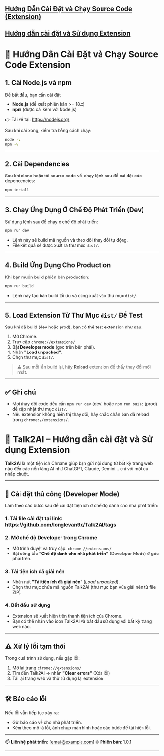 

## [Hướng Dẫn Cài Đặt và Chạy Source Code (Extension)](#-hướng-dẫn-cài-đặt-và-chạy-source-code-extension)
## [Hướng dẫn cài đặt và Sử dụng Extension](#-talk2ai--chrome-extension)

# 🚀 Hướng Dẫn Cài Đặt và Chạy Source Code Extension

## 1. Cài Node.js và npm

Để bắt đầu, bạn cần cài đặt:

- **Node.js** (đề xuất phiên bản >= 18.x)
- **npm** (được cài kèm với Node.js)

👉 Tải về tại: https://nodejs.org/

Sau khi cài xong, kiểm tra bằng cách chạy:

```bash
node -v
npm -v
````

---

## 2. Cài Dependencies

Sau khi clone hoặc tải source code về, chạy lệnh sau để cài đặt các dependencies:

```bash
npm install
```

---

## 3. Chạy Ứng Dụng Ở Chế Độ Phát Triển (Dev)

Sử dụng lệnh sau để chạy ở chế độ phát triển:

```bash
npm run dev
```

* Lệnh này sẽ build mã nguồn và theo dõi thay đổi tự động.
* File kết quả sẽ được xuất ra thư mục `dist/`.

---

## 4. Build Ứng Dụng Cho Production

Khi bạn muốn build phiên bản production:

```bash
npm run build
```

* Lệnh này tạo bản build tối ưu và cũng xuất vào thư mục `dist/`.

---

## 5. Load Extension Từ Thư Mục `dist/` Để Test

Sau khi đã build (dev hoặc prod), bạn có thể test extension như sau:

1. Mở Chrome.
2. Truy cập `chrome://extensions/`
3. Bật **Developer mode** (góc trên bên phải).
4. Nhấn **"Load unpacked"**.
5. Chọn thư mục `dist/`.

> ⚠️ Sau mỗi lần build lại, hãy **Reload** extension để thấy thay đổi mới nhất.

---

## ✅ Ghi chú

* Mọi thay đổi code đều cần `npm run dev` (dev) hoặc `npm run build` (prod) để cập nhật thư mục `dist/`.
* Nếu extension không hiển thị thay đổi, hãy chắc chắn bạn đã reload trong `chrome://extensions/`.

#

# 🧠 Talk2AI – Hướng dẫn cài đặt và Sử dụng Extension

**Talk2AI** là một tiện ích Chrome giúp bạn gửi nội dung từ bất kỳ trang web nào đến các nền tảng AI như ChatGPT, Claude, Gemini... chỉ với một cú nhấp chuột.

---

## 🚀 Cài đặt thủ công (Developer Mode)

Làm theo các bước sau để cài đặt tiện ích ở chế độ dành cho nhà phát triển:
### 1. Tải file cài đặt tại link: https://github.com/longlevan9x/Talk2AI/tags

### 2. Mở chế độ Developer trong Chrome
- Mở trình duyệt và truy cập: `chrome://extensions/`
- Bật công tắc **"Chế độ dành cho nhà phát triển"** (Developer Mode) ở góc phải trên.

### 3. Tải tiện ích đã giải nén
- Nhấn nút **"Tải tiện ích đã giải nén"** (*Load unpacked*).
- Chọn thư mục chứa mã nguồn Talk2AI (thư mục bạn vừa giải nén từ file ZIP).

### 4. Bắt đầu sử dụng
- Extension sẽ xuất hiện trên thanh tiện ích của Chrome.
- Bạn có thể nhấn vào icon Talk2AI và bắt đầu sử dụng với bất kỳ trang web nào.

---

## ⚠️ Xử lý lỗi tạm thời

Trong quá trình sử dụng, nếu gặp lỗi:

1. Mở lại trang `chrome://extensions/`
2. Tìm đến Talk2AI → nhấn **"Clear errors"** (Xóa lỗi)
3. Tải lại trang web và thử sử dụng lại extension

---

## 🛠 Báo cáo lỗi

Nếu lỗi vẫn tiếp tục xảy ra:

- Gửi báo cáo về cho nhà phát triển.
- Kèm theo mô tả lỗi, ảnh chụp màn hình hoặc các bước để tái hiện lỗi.

---

📫 **Liên hệ phát triển**: [email@example.com]
🌐 **Phiên bản**: 1.0.1  

---
